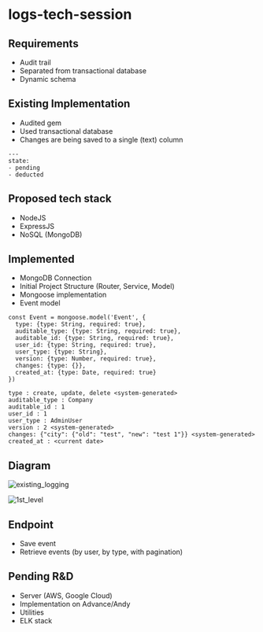 # logs-tech-session

## Requirements
  * Audit trail
  * Separated from transactional database
  * Dynamic schema

## Existing Implementation
  * Audited gem
  * Used transactional database
  * Changes are being saved to a single (text) column
  
  ```
  ---
  state:
  - pending
  - deducted
  ```

## Proposed tech stack
  * NodeJS
  * ExpressJS
  * NoSQL (MongoDB)
  
## Implemented
  * MongoDB Connection
  * Initial Project Structure (Router, Service, Model)
  * Mongoose implementation
  * Event model
  
  ```
  const Event = mongoose.model('Event', {
    type: {type: String, required: true},
    auditable_type: {type: String, required: true},
    auditable_id: {type: String, required: true},
    user_id: {type: String, required: true},
    user_type: {type: String},
    version: {type: Number, required: true},
    changes: {type: {}},
    created_at: {type: Date, required: true}
  })
  ```
  
  ```
  type : create, update, delete <system-generated>
  auditable_type : Company
  auditable_id : 1
  user_id : 1
  user_type : AdminUser
  version : 2 <system-generated>
  changes: {"city": {"old": "test", "new": "test 1"}} <system-generated>
  created_at : <current date>
  ```
  
## Diagram
![existing_logging](https://user-images.githubusercontent.com/10264177/95716752-7f988480-0c9e-11eb-9a88-4cc256d86fd3.png)

![1st_level](https://user-images.githubusercontent.com/10264177/95716818-9e971680-0c9e-11eb-8626-3d10261c9284.png)

  
## Endpoint
  * Save event
  * Retrieve events (by user, by type, with pagination)
  
## Pending R&D
  * Server (AWS, Google Cloud)
  * Implementation on Advance/Andy
  * Utilities
  * ELK stack
  
  
